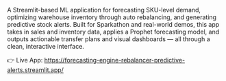 A Streamlit-based ML application for forecasting SKU-level demand, optimizing warehouse inventory through auto rebalancing, and generating predictive stock alerts. Built for Sparkathon and real-world demos, this app takes in sales and inventory data, applies a Prophet forecasting model, and outputs actionable transfer plans and visual dashboards — all through a clean, interactive interface.

👉 Live App: https://forecasting-engine-rebalancer-predictive-alerts.streamlit.app/
